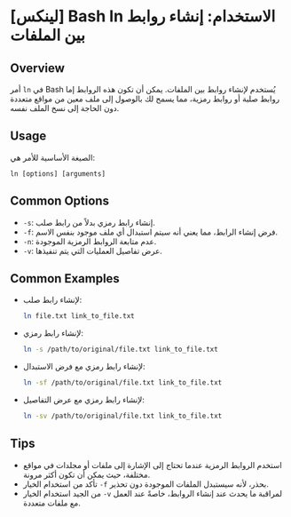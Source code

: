 # [لينكس] Bash ln الاستخدام: إنشاء روابط بين الملفات

## Overview
أمر `ln` في Bash يُستخدم لإنشاء روابط بين الملفات. يمكن أن تكون هذه الروابط إما روابط صلبة أو روابط رمزية، مما يسمح لك بالوصول إلى ملف معين من مواقع متعددة دون الحاجة إلى نسخ الملف نفسه.

## Usage
الصيغة الأساسية للأمر هي:
```
ln [options] [arguments]
```

## Common Options
- `-s`: إنشاء رابط رمزي بدلاً من رابط صلب.
- `-f`: فرض إنشاء الرابط، مما يعني أنه سيتم استبدال أي ملف موجود بنفس الاسم.
- `-n`: عدم متابعة الروابط الرمزية الموجودة.
- `-v`: عرض تفاصيل العمليات التي يتم تنفيذها.

## Common Examples
- لإنشاء رابط صلب:
  ```bash
  ln file.txt link_to_file.txt
  ```

- لإنشاء رابط رمزي:
  ```bash
  ln -s /path/to/original/file.txt link_to_file.txt
  ```

- لإنشاء رابط رمزي مع فرض الاستبدال:
  ```bash
  ln -sf /path/to/original/file.txt link_to_file.txt
  ```

- لإنشاء رابط رمزي مع عرض التفاصيل:
  ```bash
  ln -sv /path/to/original/file.txt link_to_file.txt
  ```

## Tips
- استخدم الروابط الرمزية عندما تحتاج إلى الإشارة إلى ملفات أو مجلدات في مواقع مختلفة، حيث يمكن أن تكون أكثر مرونة.
- تأكد من استخدام الخيار `-f` بحذر، لأنه سيستبدل الملفات الموجودة دون تحذير.
- من الجيد استخدام الخيار `-v` لمراقبة ما يحدث عند إنشاء الروابط، خاصةً عند العمل مع ملفات متعددة.
